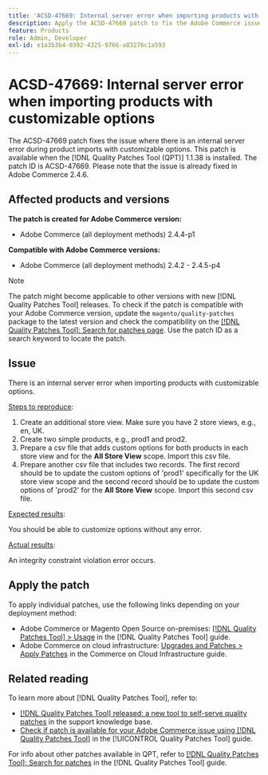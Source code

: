 ```yaml
---
title: 'ACSD-47669: Internal server error when importing products with customizable options'
description: Apply the ACSD-47669 patch to fix the Adobe Commerce issue where there is an internal server error during importing products with customizable options.
feature: Products
role: Admin, Developer
exl-id: e1a3b3b4-0392-4325-9766-a83276c1a593
---
```

# ACSD-47669: Internal server error when importing products with customizable options

The ACSD-47669 patch fixes the issue where there is an internal server error during product imports with customizable options. This patch is available when the [!DNL Quality Patches Tool (QPT)] 1.1.38 is installed. The patch ID is ACSD-47669. Please note that the issue is already fixed in Adobe Commerce 2.4.6.

## Affected products and versions

**The patch is created for Adobe Commerce version:**

* Adobe Commerce (all deployment methods) 2.4.4-p1

**Compatible with Adobe Commerce versions:**

* Adobe Commerce (all deployment methods) 2.4.2 - 2.4.5-p4

>[!NOTE]
>
>The patch might become applicable to other versions with new [!DNL Quality Patches Tool] releases. To check if the patch is compatible with your Adobe Commerce version, update the `magento/quality-patches` package to the latest version and check the compatibility on the [[!DNL Quality Patches Tool]: Search for patches page](https://experienceleague.adobe.com/tools/commerce-quality-patches/index.html). Use the patch ID as a search keyword to locate the patch.

## Issue

There is an internal server error when importing products with customizable options.

<u>Steps to reproduce</u>:

1. Create an additional store view. Make sure you have 2 store views, e.g., en, UK.
1. Create two simple products, e.g., prod1 and prod2.
1. Prepare a csv file that adds custom options for both products in each store view and for the **All Store View** scope. Import this csv file.
1. Prepare another csv file that includes two records. The first record should be to update the custom options of 'prod1' specifically for the UK store view scope and the second record should be to update the custom options of 'prod2' for the **All Store View** scope. Import this second csv file.

<u>Expected results</u>:

You should be able to customize options without any error.

<u>Actual results</u>:

An integrity constraint violation error occurs.

## Apply the patch

To apply individual patches, use the following links depending on your deployment method:

* Adobe Commerce or Magento Open Source on-premises: [[!DNL Quality Patches Tool] > Usage](/help/tools/quality-patches-tool/usage.md) in the [!DNL Quality Patches Tool] guide.
* Adobe Commerce on cloud infrastructure: [Upgrades and Patches > Apply Patches](https://experienceleague.adobe.com/docs/commerce-cloud-service/user-guide/develop/upgrade/apply-patches.html) in the Commerce on Cloud Infrastructure guide.

## Related reading

To learn more about [!DNL Quality Patches Tool], refer to:

* [[!DNL Quality Patches Tool] released: a new tool to self-serve quality patches](https://experienceleague.adobe.com/en/docs/commerce-knowledge-base/kb/announcements/commerce-announcements/magento-quality-patches-released-new-tool-to-self-serve-quality-patches) in the support knowledge base.
* [Check if patch is available for your Adobe Commerce issue using [!DNL Quality Patches Tool]](/help/tools/quality-patches-tool/patches-available-in-qpt/check-patch-for-magento-issue-with-magento-quality-patches.md) in the [!UICONTROL Quality Patches Tool] guide.


For info about other patches available in QPT, refer to [[!DNL Quality Patches Tool]: Search for patches](https://experienceleague.adobe.com/tools/commerce-quality-patches/index.html) in the [!DNL Quality Patches Tool] guide.
